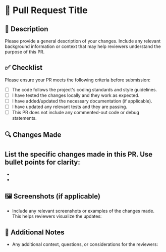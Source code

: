 # 📝 Pull Request Title

## 📖 Description
Please provide a general description of your changes. Include any relevant background information or context that may help reviewers understand the purpose of this PR.

## ✅ Checklist
Please ensure your PR meets the following criteria before submission:

- [ ] The code follows the project's coding standards and style guidelines.
- [ ] I have tested the changes locally and they work as expected.
- [ ] I have added/updated the necessary documentation (if applicable).
- [ ] I have updated any relevant tests and they are passing.
- [ ] This PR does not include any commented-out code or debug statements.

## 🔍 Changes Made
List the specific changes made in this PR. Use bullet points for clarity:
- 
- 

- 
## 🖼️ Screenshots (if applicable)
- Include any relevant screenshots or examples of the changes made. This helps reviewers visualize the updates:

## 📝 Additional Notes
- Any additional context, questions, or considerations for the reviewers:


